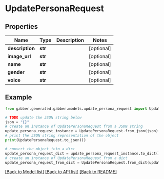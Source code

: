 # UpdatePersonaRequest


## Properties

Name | Type | Description | Notes
------------ | ------------- | ------------- | -------------
**description** | **str** |  | [optional] 
**image_url** | **str** |  | [optional] 
**name** | **str** |  | [optional] 
**gender** | **str** |  | [optional] 
**voice** | **str** |  | [optional] 

## Example

```python
from gabber.generated.gabber.models.update_persona_request import UpdatePersonaRequest

# TODO update the JSON string below
json = "{}"
# create an instance of UpdatePersonaRequest from a JSON string
update_persona_request_instance = UpdatePersonaRequest.from_json(json)
# print the JSON string representation of the object
print(UpdatePersonaRequest.to_json())

# convert the object into a dict
update_persona_request_dict = update_persona_request_instance.to_dict()
# create an instance of UpdatePersonaRequest from a dict
update_persona_request_from_dict = UpdatePersonaRequest.from_dict(update_persona_request_dict)
```
[[Back to Model list]](../README.md#documentation-for-models) [[Back to API list]](../README.md#documentation-for-api-endpoints) [[Back to README]](../README.md)


